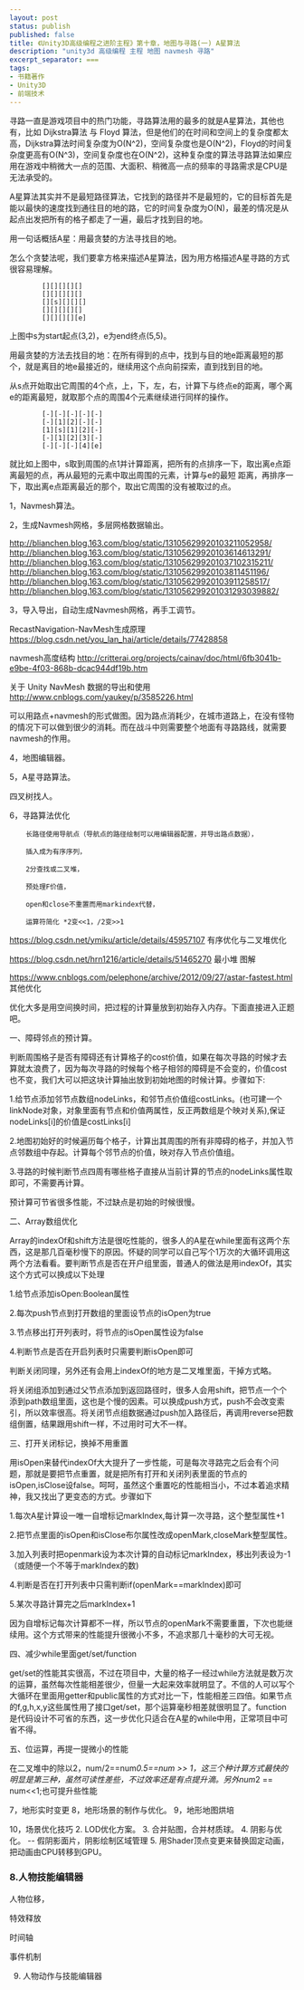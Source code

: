 ```yaml
---
layout: post
status: publish
published: false
title: 《Unity3D高级编程之进阶主程》第十章，地图与寻路(一) A星算法
description: "unity3d 高级编程 主程 地图 navmesh 寻路"
excerpt_separator: ===
tags:
- 书籍著作
- Unity3D
- 前端技术
---
```


寻路一直是游戏项目中的热门功能，寻路算法用的最多的就是A星算法，其他也有，比如 Dijkstra算法 与 Floyd 算法，但是他们的在时间和空间上的复杂度都太高，Dijkstra算法时间复杂度为O(N^2)，空间复杂度也是O(N^2)，Floyd的时间复杂度更高有O(N^3)，空间复杂度也在O(N^2)，这种复杂度的算法寻路算法如果应用在游戏中稍微大一点的范围、大面积、稍微高一点的频率的寻路需求是CPU是无法承受的。

A星算法其实并不是最短路径算法，它找到的路径并不是最短的，它的目标首先是能以最快的速度找到通往目的地的路，它的时间复杂度为O(N)，最差的情况是从起点出发把所有的格子都走了一遍，最后才找到目的地。

用一句话概括A星：用最贪婪的方法寻找目的地。

怎么个贪婪法呢，我们要拿方格来描述A星算法，因为用方格描述A星寻路的方式很容易理解。

```
		[][][][][]
		[][][][][]
		[][s][][][]
		[][][][][]
		[][][][][e]
```

上图中s为start起点(3,2)，e为end终点(5,5)。

用最贪婪的方法去找目的地：在所有得到的点中，找到与目的地e距离最短的那个，就是离目的地e最接近的，继续用这个点向前探索，直到找到目的地。

从s点开始取出它周围的4个点，上，下，左，右，计算下与终点e的距离，哪个离e的距离最短，就取那个点的周围4个元素继续进行同样的操作。

```
		[-][-][-][-][-]
		[-][1][2][-][-]
		[1][s][1][2][-]
		[-][1][2][3][-]
		[-][-][-][4][e]
```


就比如上图中，s取到周围的点1并计算距离，把所有的点排序一下，取出离e点距离最短的点，再从最短的元素中取出周围的元素，计算与e的最短 距离，再排序一下，取出离e点距离最近的那个，取出它周围的没有被取过的点。

1，Navmesh算法。

2，生成Navmesh网格，多层网格数据输出。

http://blianchen.blog.163.com/blog/static/13105629920103211052958/
http://blianchen.blog.163.com/blog/static/13105629920103614613291/
http://blianchen.blog.163.com/blog/static/131056299201037102315211/
http://blianchen.blog.163.com/blog/static/13105629920103811451196/
http://blianchen.blog.163.com/blog/static/13105629920103911258517/
http://blianchen.blog.163.com/blog/static/131056299201031293039882/

3，导入导出，自动生成Navmesh网格，再手工调节。

RecastNavigation-NavMesh生成原理
https://blog.csdn.net/you_lan_hai/article/details/77428858

navmesh高度结构
http://critterai.org/projects/cainav/doc/html/6fb3041b-e9be-4f03-868b-dcac944df19b.htm

关于 Unity NavMesh 数据的导出和使用
http://www.cnblogs.com/yaukey/p/3585226.html

可以用路点+navmesh的形式做图。因为路点消耗少，在城市道路上，在没有怪物的情况下可以做到很少的消耗。而在战斗中则需要整个地面有寻路路线，就需要navmesh的作用。

4，地图编辑器。

5，A星寻路算法。

四叉树找人。

6，寻路算法优化

		长路径使用导航点（导航点的路径绘制可以用编辑器配置，并导出路点数据），

		插入成为有序序列，

		2分查找或二叉堆，

		预处理F价值，

		open和close不重置而用markindex代替，

		运算符简化 *2变<<1，/2变>>1

https://blog.csdn.net/ymiku/article/details/45957107 有序优化与二叉堆优化

https://blog.csdn.net/hrn1216/article/details/51465270 最小堆 图解

https://www.cnblogs.com/pelephone/archive/2012/09/27/astar-fastest.html 其他优化

优化大多是用空间换时间，把过程的计算量放到初始存入内存。下面直接进入正题吧。

一、障碍邻点的预计算。

判断周围格子是否有障碍还有计算格子的cost价值，如果在每次寻路的时候才去算就太浪费了，因为每次寻路的时候每个格子相邻的障碍是不会变的，价值cost也不变，我们大可以把这块计算抽出放到初始地图的时候计算。步骤如下:

1.给节点添加邻节点数组nodeLinks，和邻节点价值组costLinks。(也可建一个linkNode对象，对象里面有节点和价值两属性，反正两数组是个映对关系),保证nodeLinks[i]的价值是costLinks[i]

2.地图初始好的时候遍历每个格子，计算出其周围的所有非障碍的格子，并加入节点邻数组中存起。计算每个邻节点的价值，映对存入节点价值组。

3.寻路的时候判断节点四周有哪些格子直接从当前计算的节点的nodeLinks属性取即可，不需要再计算。

预计算可节省很多性能，不过缺点是初始的时候很慢。 

 

二、Array数组优化

Array的indexOf和shift方法是很吃性能的，很多人的A星在while里面有这两个东西，这是那几百毫秒慢下的原因。怀疑的同学可以自己写个1万次的大循环调用这两个方法看看。要判断节点是否在开户组里面，普通人的做法是用indexOf，其实这个方式可以换成以下处理

1.给节点添加isOpen:Boolean属性

2.每次push节点到打开数组的里面设节点的isOpen为true

3.节点移出打开列表时，将节点的isOpen属性设为false

4.判断节点是否在开启列表时只需要判断isOpen即可

判断关闭同理，另外还有会用上indexOf的地方是二叉堆里面，干掉方式略。

将关闭组添加到通过父节点添加到返回路径时，很多人会用shift，把节点一个个添到path数组里面，这也是个慢的因素。可以换成push方式，push不会改变索引，所以效率很高。将关闭节点组数据通过push加入路径后，再调用reverse把数组倒置，结果跟用shift一样，不过用时可大不一样。

 

三、打开关闭标记，换掉不用重置

用isOpen来替代indexOf大大提升了一步性能，可是每次寻路完之后会有个问题，那就是要把节点重置，就是把所有打开和关闭列表里面的节点的isOpen,isClose设false。呵呵，虽然这个重置吃的性能相当小，不过本着追求精神，我又找出了更变态的方式。步骤如下

1.每次A星计算设一唯一自增标记markIndex,每计算一次寻路，这个整型属性+1

2.把节点里面的isOpen和isClose布尔属性改成openMark,closeMark整型属性。

3.加入列表时把openmark设为本次计算的自动标记markIndex，移出列表设为-1（或随便一个不等于markIndex的数)

4.判断是否在打开列表中只需判断if(openMark==markIndex)即可

5.某次寻路计算完之后markIndex+1

因为自增标记每次计算都不一样，所以节点的openMark不需要重置，下次也能继续用。这个方式带来的性能提升很微小不多，不追求那几十毫秒的大可无视。

 

四、减少while里面get/set/function

get/set的性能其实很高，不过在项目中，大量的格子一经过while方法就是数万次的运算，虽然每次性能相差很少，但量一大起来效率就明显了。不信的人可以写个大循环在里面用getter和public属性的方式对比一下，性能相差三四倍。如果节点的f,g,h,x,y这些属性用了接口get/set，那个运算毫秒相差就很明显了。function 是代码设计不可省的东西，这一步优化只适合在A星的while中用，正常项目中可省不得。

 

五、位运算，再提一提微小的性能

在二叉堆中的除以2，num/2==num*0.5==num >> 1，这三个种计算方式最快的明显是第三种，虽然可读性差些，不过效率还是有点提升滴。另外num*2 == num<<1;也可提升些性能

7，地形实时变更
8，地形场景的制作与优化。
9，地形地图烘培

10，场景优化技巧
	2.	LOD优化方案。
	3.	合并贴图，合并材质球。
	4.	阴影与优化。 -- 假阴影面片，阴影绘制区域管理
	5.  用Shader顶点变更来替换固定动画，把动画由CPU转移到GPU。



### 8.人物技能编辑器

人物位移，

特效释放

时间轴

事件机制


9.	人物动作与技能编辑器

